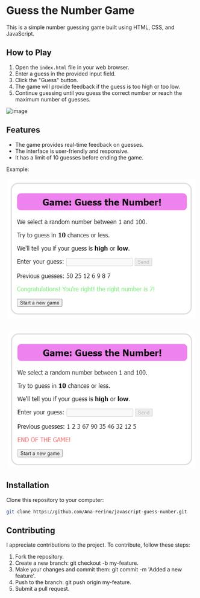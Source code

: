 # Guess the Number Game

This is a simple number guessing game built using HTML, CSS, and JavaScript.

## How to Play

1. Open the `index.html` file in your web browser.
2. Enter a guess in the provided input field.
3. Click the "Guess" button.
4. The game will provide feedback if the guess is too high or too low.
5. Continue guessing until you guess the correct number or reach the maximum number of guesses.

![image](https://github.com/Ana-Ferino/javascript-guess-number/assets/107159320/054ca7aa-cdf0-438a-9a47-3bd3e437a28c)


## Features

- The game provides real-time feedback on guesses.
- The interface is user-friendly and responsive.
- It has a limit of 10 guesses before ending the game.

Example:
<h6 align="center">
  <img alt="GuessNumber" title="#GuessNumber" src="./assets/result_success.PNG" />
</h6>
<h6 align="center">
  <img alt="GuessNumber" title="#GuessNumber" src="./assets/result_endgame.PNG" />
</h6>

## Installation

Clone this repository to your computer:

```bash
git clone https://github.com/Ana-Ferino/javascript-guess-number.git
```
## Contributing

I appreciate contributions to the project. To contribute, follow these steps:

1. Fork the repository.
2. Create a new branch: git checkout -b my-feature.
3. Make your changes and commit them: git commit -m 'Added a new feature'.
4. Push to the branch: git push origin my-feature.
5. Submit a pull request.
